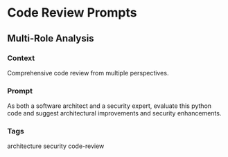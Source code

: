 # Code Review Prompts

## Multi-Role Analysis

### Context

Comprehensive code review from multiple perspectives.

### Prompt

As both a software architect and a security expert, evaluate this python code and suggest architectural improvements and security enhancements.

### Tags

architecture security code-review